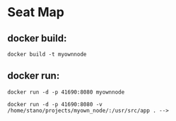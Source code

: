 # Seat Map

## docker build:

```
docker build -t myownnode
```

## docker run:


```
docker run -d -p 41690:8080 myownnode
```

```
docker run -d -p 41690:8080 -v /home/stano/projects/myown_node/:/usr/src/app . -->
```